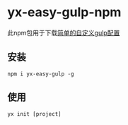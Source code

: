 # yx-easy-gulp-npm

此npm包用于下载[简单的自定义gulp配置](https://github.com/Java-http/yx-easy-gulp)

## 安装

```
npm i yx-easy-gulp -g
```

## 使用 

```
yx init [project]
```